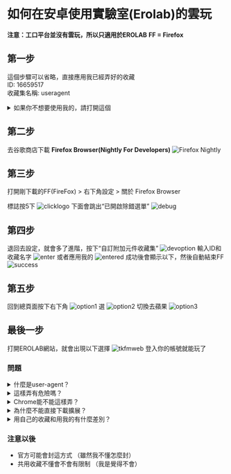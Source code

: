 # 如何在安卓使用實驗室(Erolab)的雲玩 

**注意：工口平台並沒有雲玩，所以只適用於EROLAB**
**FF = Firefox**
## 第一步
這個步驟可以省略，直接應用我已經弄好的收藏<br>
ID: 16659517<br>
收藏集名稱: useragent<br>
<details>
<summary>如果你不想要使用我的，請打開這個 
</summary>

<br>

首先你要在Firefox網站先**創新帳號**，然後去以下網址

[User Agent Switcher扩展](https://addons.mozilla.org/zh-CN/firefox/addon/uaswitcher/)

![addcollection](../image/cloudplay/addcollection.png)
**注意：自定義網址：數字為你的用戶ID，後面填寫的為你的收藏名字**
**上面兩個選項（收藏集名稱和描述）沒意義，你隨便填**
![create](../image/cloudplay/create.png)
成功的畫面
![added](../image/cloudplay/added.png)
</details>

## 第二步

去谷歌商店下載 **Firefox Browser(Nightly For Developers)**
![Firefox Nightly](../image/cloudplay/FirefoxNightly.png)

## 第三步

打開剛下載的FF(FireFox) > 右下角設定 > 關於 Firefox Browser

標誌按5下
![clicklogo](../image/cloudplay/clicklogo.png) 
下面會跳出“已開啟除錯選單”
![debug](../image/cloudplay/debug.png)

## 第四步

退回去設定，就會多了進階，按下“自訂附加元件收藏集”
![devoption](../image/cloudplay/devoption.png)
輸入ID和收藏名字
![enter](../image/cloudplay/enter.png)
或者應用我的
![entered](../image/cloudplay/entered.png)
成功後會顯示以下，然後自動結束FF
![success](../image/cloudplay/success.png)

## 第五步

回到總頁面按下右下角
![option1](../image/cloudplay/option1.png)
選
![option2](../image/cloudplay/option2.png)
切換去蘋果
![option3](../image/cloudplay/option3.png)

## 最後一步

打開EROLAB網站，就會出現以下選擇
![tkfmweb](../image/cloudplay/tkfmweb.png)
登入你的帳號就能玩了

### 問題

<details>
<summary> 什麼是user-agent？ </summary>

後台會讀取user-agent來辨認你是什麼平台. 

安卓的例子：
Mozilla/5.0 (Linux; Android 12) AppleWebKit/537.36 (KHTML, like Gecko) Chrome/101.0.4951.41 Mobile Safari/537.36
愛瘋的例子：
Mozilla/5.0 (iPhone; CPU iPhone OS 12_2 like Mac OS X) AppleWebKit/605.1.15 (KHTML, like Gecko) Mobile/15E148

更改了就能騙布魔雲玩以為你是IOS，就會讓你登入
</details>

<details>
<summary> 這樣弄有危險嗎？ </summary>

不會，不想用了直接刪掉FF
</details>

<details>
<summary> Chrome能不能這樣弄？</summary>

初次嘗試時並沒有搜到chrome可以更改user-agent. 如果真有這個需求，我才試試吧
</details>

<details>
<summary> 為什麼不能直接下載擴展？</summary>

由於新的FF限制了擴展，所以只有推薦的擴展能直接下載. 因此，需要下載DEV版自己手動貼加.
</details>

<details>
<summary> 用自己的收藏和用我的有什麼差別？ </summary>

差別在那天我刪了我的收藏，你就要自己弄了
</details>

### 注意以後

- 官方可能會封這方式 （雖然我不懂怎麼封）
- 共用收藏不懂會不會有限制 （我是覺得不會）